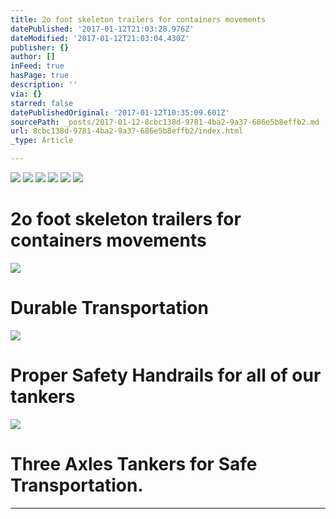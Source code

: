 ```yaml
---
title: 2o foot skeleton trailers for containers movements
datePublished: '2017-01-12T21:03:28.976Z'
dateModified: '2017-01-12T21:03:04.430Z'
publisher: {}
author: []
inFeed: true
hasPage: true
description: ''
via: {}
starred: false
datePublishedOriginal: '2017-01-12T10:35:09.601Z'
sourcePath: _posts/2017-01-12-8cbc138d-9781-4ba2-9a37-686e5b8effb2.md
url: 8cbc138d-9781-4ba2-9a37-686e5b8effb2/index.html
_type: Article

---
```

![](https://imgflo.herokuapp.com/graph/2b2431f8e7ba7b0/f11624d65d16a1bfdfc99e5d8e4a0de9/croprotate.jpg?cropheight=2097&cropwidth=4176&degrees=0&input=https%3A%2F%2Fthe-grid-user-content.s3-us-west-2.amazonaws.com%2Fcdda9e19-c385-4b0f-94bf-a8bcf832bb0c.jpg&x=0&y=0)
![](https://the-grid-user-content.s3-us-west-2.amazonaws.com/431f3b2d-d6d3-476a-8e13-1053f377fa3c.jpg)
![](https://the-grid-user-content.s3-us-west-2.amazonaws.com/f00c27b0-38ed-4a75-9933-11b8f03636f5.jpg)
![](https://the-grid-user-content.s3-us-west-2.amazonaws.com/f90ae28a-34b4-4380-9cb2-407b4f1244dc.jpg)
![](https://the-grid-user-content.s3-us-west-2.amazonaws.com/37726c0f-eadb-47e8-93e1-726388c44481.jpg)
![](https://the-grid-user-content.s3-us-west-2.amazonaws.com/d36fb454-92d4-4eb4-bc8c-b5d850a33bf7.jpg)

# 2o foot skeleton trailers for containers movements
![](https://the-grid-user-content.s3-us-west-2.amazonaws.com/f7253421-1b4e-49bb-b6b3-d5ae68647aee.jpg)

# Durable Transportation
![](https://the-grid-user-content.s3-us-west-2.amazonaws.com/3d16376f-71ac-4454-acd9-f9c5715524cf.jpg)

# Proper Safety Handrails for all of our tankers
![](https://the-grid-user-content.s3-us-west-2.amazonaws.com/30c8deca-096b-4829-bacb-577d7d277f4d.jpg)

# Three Axles Tankers for Safe Transportation.

---